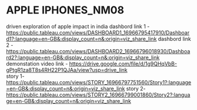 # APPLE IPHONES_NM08
driven exploration of apple impact in india dashbord link 1 -https://public.tableau.com/views/DASHBOARD1_16966795417910/Dashboard1?:language=en-GB&:display_count=n&:origin=viz_share_link
dashbord link 2 -https://public.tableau.com/views/DASHBOARD2_16966796018930/Dashboard2?:language=en-GB&:display_count=n&:origin=viz_share_link
demonstation video link - https://drive.google.com/file/d/1g9QHqVbB-gPtgR1za8T8s4RH22P1QJAa/view?usp=drive_link                         
story 1- https://public.tableau.com/views/STORY_16966797751560/Story1?:language=en-GB&:display_count=n&:origin=viz_share_link                story 2-https://public.tableau.com/views/STORY2_16966799001860/Story2?:language=en-GB&:display_count=n&:origin=viz_share_link
